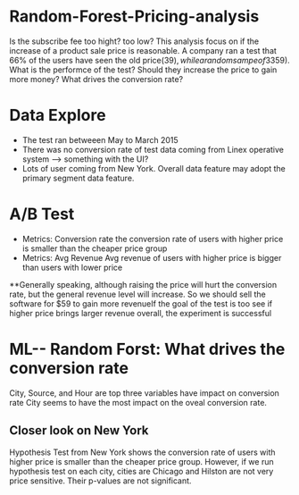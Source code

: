 # Random-Forest-Pricing-analysis
Is the subscribe fee too hight? too low? This analysis focus on if the increase of a product sale price is reasonable. A company ran a test that 66% of the users have seen the old price($39), while a random sampe of 33% users a highter price ($59). What is the performce of the test? Should they increase the price to gain more money? What drives the conversion rate?

# Data Explore
* The test ran betweeen May to March 2015
* There was no conversion rate of test data coming from Linex operative system --> something with the UI?
* Lots of user coming from New York. Overall data feature may adopt the primary segment data feature.

# A/B Test 
* Metrics: Conversion rate
the conversion rate of users with higher price is smaller than the cheaper price group
* Metrics: Avg Revenue
Avg revenue of users with higher price is bigger than users with lower price

**Generally speaking, although raising the price will hurt the conversion rate, but the general revenue level will increase. So we should sell the software for $59 to gain more revenueIf the goal of the test is too see if higher price brings larger revenue overall, the experiment is successful

# ML-- Random Forst: What drives the conversion rate
City, Source, and Hour are top three variables have impact on conversion rate
City seems to have the most impact on the oveal conversion rate.

## Closer look on New York
Hypothesis Test from New York shows the conversion rate of users with higher price is smaller than the cheaper price group. However, if we run hypothesis test on each city, cities are Chicago and Hilston are not very price sensitive. Their p-values are not significant.


